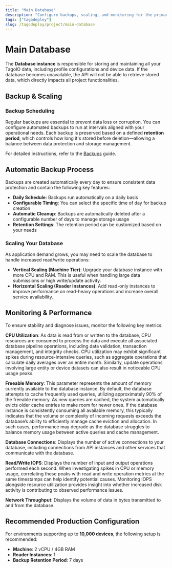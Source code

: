 ```yaml
---
title: "Main Database"
description: "Configure backups, scaling, and monitoring for the primary database that stores your TagoIO data."
tags: ["tagodeploy"]
slug: /tagodeploy/project/main-database
---
```


# Main Database

The **Database instance** is responsible for storing and maintaining all your
TagoIO data, including profile configurations and device data. If the database
becomes unavailable, the API will not be able to retrieve stored data, which
directly impacts all project functionalities.

## Backup & Scaling

### Backup Scheduling

Regular backups are essential to prevent data loss or corruption. You can
configure automated backups to run at intervals aligned with your operational
needs. Each backup is preserved based on a defined **retention period**, which
controls how long it's stored before deletion—allowing a balance between data
protection and storage management.

For detailed instructions, refer to the [Backups](./backups.md) guide.

## Automatic Backup Process

Backups are created automatically every day to ensure consistent data protection
and contain the following key features:

- **Daily Schedule**: Backups run automatically on a daily basis
- **Configurable Timing**: You can select the specific time of day for backup
  creation
- **Automatic Cleanup**: Backups are automatically deleted after a configurable
  number of days to manage storage usage
- **Retention Settings**: The retention period can be customized based on your
  needs

### Scaling Your Database

As application demand grows, you may need to scale the database to handle
increased read/write operations:

- **Vertical Scaling (Machine Tier)**: Upgrade your database instance with more
  CPU and RAM. This is useful when handling large data submissions or high
  write/update activity.
- **Horizontal Scaling (Reader Instances)**: Add read-only instances to improve
  performance on read-heavy operations and increase overall service
  availability.

## Monitoring & Performance

To ensure stability and diagnose issues, monitor the following key metrics:

**CPU Utilization**: As data is read from or written to the database, CPU
resources are consumed to process the data and execute all associated database
pipeline operations, including data validation, transaction management, and
integrity checks. CPU utilization may exhibit significant spikes during
resource-intensive queries, such as aggregate operations that calculate daily
averages over an entire month. Similarly, update operations involving large
entity or device datasets can also result in noticeable CPU usage peaks.

**Freeable Memory**: This parameter represents the amount of memory currently
available to the database instance. By default, the database attempts to cache
frequently used queries, utilizing approximately 90% of the freeable memory. As
new queries are cached, the system automatically evicts older cache entries to
make room for newer ones. If the database instance is consistently consuming all
available memory, this typically indicates that the volume or complexity of
incoming requests exceeds the database’s ability to efficiently manage cache
eviction and allocation. In such cases, performance may degrade as the database
struggles to balance memory usage between active queries and cache management.

**Database Connections**: Displays the number of active connections to your
database, including connections from API instances and other services that
communicate with the database.

**Read/Write IOPS**: Displays the number of input and output operations
performed each second. When investigating spikes in CPU or memory usage,
correlating these peaks with read and write operation metrics at the same
timestamps can help identify potential causes. Monitoring IOPS alongside
resource utilization provides insight into whether increased disk activity is
contributing to observed performance issues.

**Network Throughput**: Displays the volume of data in bytes transmitted to and
from the database.

## Recommended Production Configuration

For environments supporting up to **10,000 devices**, the following setup is
recommended:

- **Machine**: 2 vCPU / 4GB RAM
- **Reader Instances**: 1
- **Backup Retention Period**: 7 days
